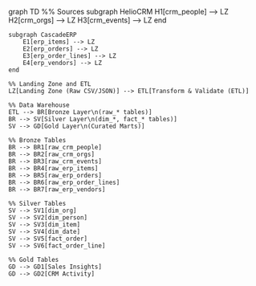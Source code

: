 graph TD
    %% Sources
    subgraph HelioCRM
        H1[crm_people] --> LZ
        H2[crm_orgs] --> LZ
        H3[crm_events] --> LZ
    end

    subgraph CascadeERP
        E1[erp_items] --> LZ
        E2[erp_orders] --> LZ
        E3[erp_order_lines] --> LZ
        E4[erp_vendors] --> LZ
    end

    %% Landing Zone and ETL
    LZ[Landing Zone (Raw CSV/JSON)] --> ETL[Transform & Validate (ETL)]

    %% Data Warehouse
    ETL --> BR[Bronze Layer\n(raw_* tables)]
    BR --> SV[Silver Layer\n(dim_*, fact_* tables)]
    SV --> GD[Gold Layer\n(Curated Marts)]

    %% Bronze Tables
    BR --> BR1[raw_crm_people]
    BR --> BR2[raw_crm_orgs]
    BR --> BR3[raw_crm_events]
    BR --> BR4[raw_erp_items]
    BR --> BR5[raw_erp_orders]
    BR --> BR6[raw_erp_order_lines]
    BR --> BR7[raw_erp_vendors]

    %% Silver Tables
    SV --> SV1[dim_org]
    SV --> SV2[dim_person]
    SV --> SV3[dim_item]
    SV --> SV4[dim_date]
    SV --> SV5[fact_order]
    SV --> SV6[fact_order_line]

    %% Gold Tables
    GD --> GD1[Sales Insights]
    GD --> GD2[CRM Activity]
